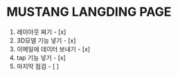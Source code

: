 # MUSTANG LANGDING PAGE

1. 레이아웃 짜기 - [x]
2. 3D모델 기능 넣기 - [x]
3. 이메일에 데이터 보내기 - [x]
4. tap 기능 넣기 - [x]
5. 마지막 점검 - [ ]
